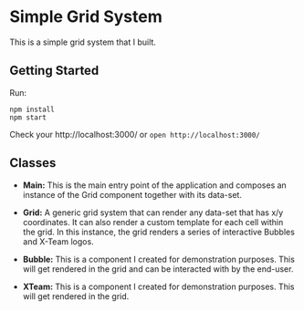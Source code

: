 # Simple Grid System

This is a simple grid system that I built.

## Getting Started

Run:
```
npm install
npm start
```

Check your http://localhost:3000/ or `open http://localhost:3000/`

## Classes

* **Main:** This is the main entry point of the application and composes an instance of the Grid component together with its data-set.

* **Grid:** A generic grid system that can render any data-set that has x/y coordinates. It can also render a custom template for each cell within the grid. In this instance, the grid renders a series of interactive Bubbles and X-Team logos.

* **Bubble:** This is a component I created for demonstration purposes. This will get rendered in the grid and can be interacted with by the end-user.

* **XTeam:** This is a component I created for demonstration purposes. This will get rendered in the grid. 
